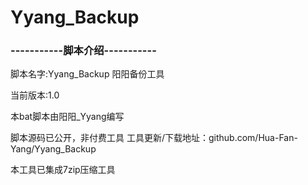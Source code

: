 # Yyang_Backup
### -----------脚本介绍-----------
 脚本名字:Yyang_Backup 阳阳备份工具

 当前版本:1.0

 本bat脚本由阳阳_Yyang编写

 脚本源码已公开，非付费工具 工具更新/下载地址：github.com/Hua-Fan-Yang/Yyang_Backup

 本工具已集成7zip压缩工具
